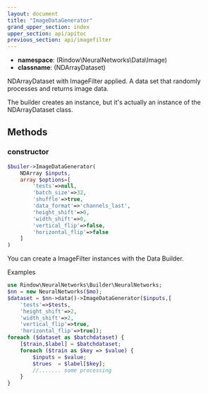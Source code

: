 ```yaml
---
layout: document
title: "ImageDataGenerator"
grand_upper_section: index
upper_section: api/apitoc
previous_section: api/imagefilter
---
```


- **namespace**: (Rindow\NeuralNetworks\Data\Image)
- **classname**: (NDArrayDataset)

NDArrayDataset with ImageFilter applied.
A data set that randomly processes and returns image data.

The builder creates an instance, but it's actually an instance of the NDArrayDataset class.

Methods
-------

### constructor
```php
$builer->ImageDataGenerator(
    NDArray $inputs,
    array $options=[
        'tests'=>null,
        'batch_size'=>32,
        'shuffle'=>true,
        'data_format'=>'channels_last',
        'height_shift'=>0,
        'width_shift'=>0,
        'vertical_flip'=>false,
        'horizontal_flip'=>false
    ]
)
```
You can create a ImageFilter instances with the Data Builder.

Examples

```php
use Rindow\NeuralNetworks\Builder\NeuralNetworks;
$nn = new NeuralNetworks($mo);
$dataset = $nn->data()->ImageDataGenerator($inputs,[
    'tests'=>$tests,
    'height_shift'=>2,
    'width_shift'=>2,
    'vertical_flip'=>true,
    'horizontal_flip'=>true]);
foreach ($dataset as $batchdataset) {
    [$train,$label] = $batchdataset;
    foreach ($train as $key => $value) {
        $inputs = $value;
        $trues  = $label[$key];
        //....... some processing
    }
}
```
